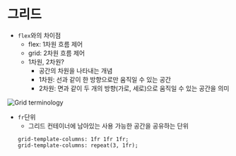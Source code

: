 # 그리드

- `flex`와의 차이점
  - flex: 1차원 흐름 제어
  - grid: 2차원 흐름 제어
  - 1차원, 2차원?
    - 공간의 차원을 나타내는 개념
    - 1차원: 선과 같이 한 방향으로만 움직일 수 있는 공간
    - 2차원: 면과 같이 두 개의 방향(가로, 세로)으로 움직일 수 있는 공간을 의미

![Grid terminology](https://webkit.org/wp-content/uploads/grid-concepts.svg)

- `fr`단위
  - 그리드 컨테이너에 남아있는 사용 가능한 공간을 공유하는 단위
  ```
  grid-template-columns: 1fr 1fr 1fr;
  grid-template-columns: repeat(3, 1fr);
  ```
